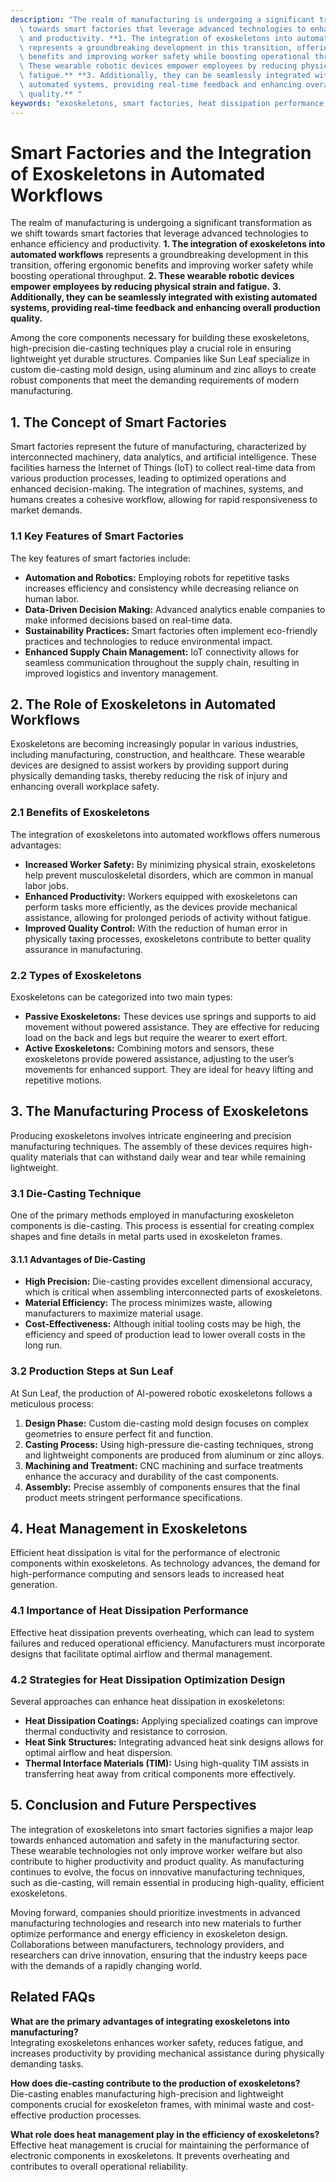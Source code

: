 ```yaml
---
description: "The realm of manufacturing is undergoing a significant transformation as we shift\
  \ towards smart factories that leverage advanced technologies to enhance efficiency\
  \ and productivity. **1. The integration of exoskeletons into automated workflows**\
  \ represents a groundbreaking development in this transition, offering ergonomic\
  \ benefits and improving worker safety while boosting operational throughput. **2.\
  \ These wearable robotic devices empower employees by reducing physical strain and\
  \ fatigue.** **3. Additionally, they can be seamlessly integrated with existing\
  \ automated systems, providing real-time feedback and enhancing overall production\
  \ quality.** "
keywords: "exoskeletons, smart factories, heat dissipation performance, die casting process"
---
```

# Smart Factories and the Integration of Exoskeletons in Automated Workflows

The realm of manufacturing is undergoing a significant transformation as we shift towards smart factories that leverage advanced technologies to enhance efficiency and productivity. **1. The integration of exoskeletons into automated workflows** represents a groundbreaking development in this transition, offering ergonomic benefits and improving worker safety while boosting operational throughput. **2. These wearable robotic devices empower employees by reducing physical strain and fatigue.** **3. Additionally, they can be seamlessly integrated with existing automated systems, providing real-time feedback and enhancing overall production quality.** 

Among the core components necessary for building these exoskeletons, high-precision die-casting techniques play a crucial role in ensuring lightweight yet durable structures. Companies like Sun Leaf specialize in custom die-casting mold design, using aluminum and zinc alloys to create robust components that meet the demanding requirements of modern manufacturing.

## **1. The Concept of Smart Factories**

Smart factories represent the future of manufacturing, characterized by interconnected machinery, data analytics, and artificial intelligence. These facilities harness the Internet of Things (IoT) to collect real-time data from various production processes, leading to optimized operations and enhanced decision-making. The integration of machines, systems, and humans creates a cohesive workflow, allowing for rapid responsiveness to market demands.

### **1.1 Key Features of Smart Factories**

The key features of smart factories include:

- **Automation and Robotics:** Employing robots for repetitive tasks increases efficiency and consistency while decreasing reliance on human labor.
- **Data-Driven Decision Making:** Advanced analytics enable companies to make informed decisions based on real-time data.
- **Sustainability Practices:** Smart factories often implement eco-friendly practices and technologies to reduce environmental impact.
- **Enhanced Supply Chain Management:** IoT connectivity allows for seamless communication throughout the supply chain, resulting in improved logistics and inventory management.

## **2. The Role of Exoskeletons in Automated Workflows**

Exoskeletons are becoming increasingly popular in various industries, including manufacturing, construction, and healthcare. These wearable devices are designed to assist workers by providing support during physically demanding tasks, thereby reducing the risk of injury and enhancing overall workplace safety.

### **2.1 Benefits of Exoskeletons**

The integration of exoskeletons into automated workflows offers numerous advantages:

- **Increased Worker Safety:** By minimizing physical strain, exoskeletons help prevent musculoskeletal disorders, which are common in manual labor jobs.
- **Enhanced Productivity:** Workers equipped with exoskeletons can perform tasks more efficiently, as the devices provide mechanical assistance, allowing for prolonged periods of activity without fatigue.
- **Improved Quality Control:** With the reduction of human error in physically taxing processes, exoskeletons contribute to better quality assurance in manufacturing.

### **2.2 Types of Exoskeletons**

Exoskeletons can be categorized into two main types:

- **Passive Exoskeletons:** These devices use springs and supports to aid movement without powered assistance. They are effective for reducing load on the back and legs but require the wearer to exert effort.
- **Active Exoskeletons:** Combining motors and sensors, these exoskeletons provide powered assistance, adjusting to the user’s movements for enhanced support. They are ideal for heavy lifting and repetitive motions.

## **3. The Manufacturing Process of Exoskeletons**

Producing exoskeletons involves intricate engineering and precision manufacturing techniques. The assembly of these devices requires high-quality materials that can withstand daily wear and tear while remaining lightweight.

### **3.1 Die-Casting Technique**

One of the primary methods employed in manufacturing exoskeleton components is die-casting. This process is essential for creating complex shapes and fine details in metal parts used in exoskeleton frames.

#### **3.1.1 Advantages of Die-Casting**

- **High Precision:** Die-casting provides excellent dimensional accuracy, which is critical when assembling interconnected parts of exoskeletons.
- **Material Efficiency:** The process minimizes waste, allowing manufacturers to maximize material usage.
- **Cost-Effectiveness:** Although initial tooling costs may be high, the efficiency and speed of production lead to lower overall costs in the long run.

### **3.2 Production Steps at Sun Leaf**

At Sun Leaf, the production of AI-powered robotic exoskeletons follows a meticulous process:

1. **Design Phase:** Custom die-casting mold design focuses on complex geometries to ensure perfect fit and function.
2. **Casting Process:** Using high-pressure die-casting techniques, strong and lightweight components are produced from aluminum or zinc alloys.
3. **Machining and Treatment:** CNC machining and surface treatments enhance the accuracy and durability of the cast components.
4. **Assembly:** Precise assembly of components ensures that the final product meets stringent performance specifications.

## **4. Heat Management in Exoskeletons**

Efficient heat dissipation is vital for the performance of electronic components within exoskeletons. As technology advances, the demand for high-performance computing and sensors leads to increased heat generation.

### **4.1 Importance of Heat Dissipation Performance**

Effective heat dissipation prevents overheating, which can lead to system failures and reduced operational efficiency. Manufacturers must incorporate designs that facilitate optimal airflow and thermal management.

### **4.2 Strategies for Heat Dissipation Optimization Design**

Several approaches can enhance heat dissipation in exoskeletons:

- **Heat Dissipation Coatings:** Applying specialized coatings can improve thermal conductivity and resistance to corrosion.
- **Heat Sink Structures:** Integrating advanced heat sink designs allows for optimal airflow and heat dispersion.
- **Thermal Interface Materials (TIM):** Using high-quality TIM assists in transferring heat away from critical components more effectively.

## **5. Conclusion and Future Perspectives**

The integration of exoskeletons into smart factories signifies a major leap towards enhanced automation and safety in the manufacturing sector. These wearable technologies not only improve worker welfare but also contribute to higher productivity and product quality. As manufacturing continues to evolve, the focus on innovative manufacturing techniques, such as die-casting, will remain essential in producing high-quality, efficient exoskeletons.

Moving forward, companies should prioritize investments in advanced manufacturing technologies and research into new materials to further optimize performance and energy efficiency in exoskeleton design. Collaborations between manufacturers, technology providers, and researchers can drive innovation, ensuring that the industry keeps pace with the demands of a rapidly changing world.

## Related FAQs

**What are the primary advantages of integrating exoskeletons into manufacturing?**  
Integrating exoskeletons enhances worker safety, reduces fatigue, and increases productivity by providing mechanical assistance during physically demanding tasks. 

**How does die-casting contribute to the production of exoskeletons?**  
Die-casting enables manufacturing high-precision and lightweight components crucial for exoskeleton frames, with minimal waste and cost-effective production processes.

**What role does heat management play in the efficiency of exoskeletons?**  
Effective heat management is crucial for maintaining the performance of electronic components in exoskeletons. It prevents overheating and contributes to overall operational reliability.
